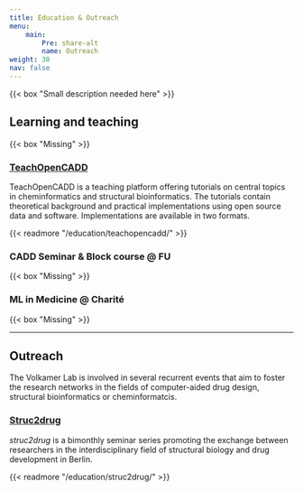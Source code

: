 ```yaml
---
title: Education & Outreach
menu:
    main:
        Pre: share-alt
        name: Outreach
weight: 30
nav: false
---
```


{{< box "Small description needed here" >}}

## Learning and teaching

{{< box "Missing" >}}

### [TeachOpenCADD](/education/teachopencadd/)

TeachOpenCADD is a teaching platform offering tutorials on central topics in cheminformatics and structural bioinformatics. The tutorials contain theoretical background and practical implementations using open source data and software. Implementations are available in two formats.

{{< readmore "/education/teachopencadd/" >}}

### CADD Seminar & Block course @ FU

{{< box "Missing" >}}

### ML in Medicine @ Charité

{{< box "Missing" >}}

***

## Outreach

The Volkamer Lab is involved in several recurrent events that aim to foster the research networks in the fields of computer-aided drug design, structural bioinformatics or cheminformatcis.

### [Struc2drug](/education/struc2drug/)

*struc2drug* is a bimonthly seminar series promoting the exchange between researchers in the interdisciplinary field
of structural biology and drug development in Berlin.

{{< readmore "/education/struc2drug/" >}}